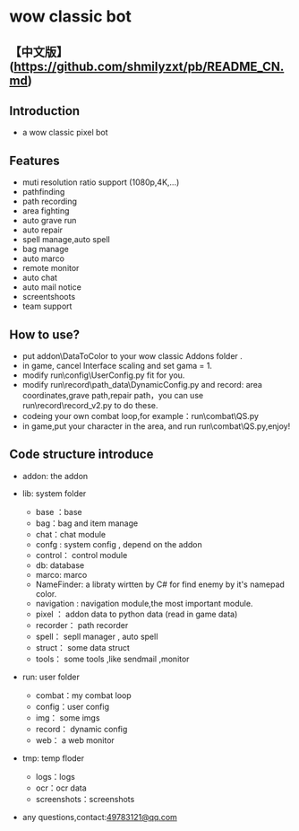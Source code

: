 # wow classic bot

## 【中文版】 (https://github.com/shmilyzxt/pb/README_CN.md)

##  Introduction
- a wow classic pixel bot 

## Features
- muti resolution ratio support (1080p,4K,...)
- pathfinding
- path recording
- area fighting
- auto grave run
- auto repair
- spell manage,auto spell
- bag manage
- auto marco
- remote monitor
- auto chat
- auto mail notice
- screentshoots
- team support

## How to use?
- put addon\DataToColor to your wow classic Addons folder .
- in game, cancel Interface scaling and set gama = 1.
- modify run\config\UserConfig.py fit for you.
- modify run\record\path_data\DynamicConfig.py  and record: area coordinates,grave path,repair path，you can use run\record\record_v2.py to do these.
- codeing your own combat loop,for example：run\combat\QS.py
- in game,put your character in the area, and run run\combat\QS.py,enjoy!

## Code structure introduce
- addon: the addon
- lib: system folder
    + base ：base
    + bag：bag and item manage
    + chat：chat module
    + confg : system config , depend on the addon
    + control： control module
    + db: database
    + marco: marco
    + NameFinder: a libraty wirtten by C# for find enemy by it's namepad color.
    + navigation : navigation module,the most important module.
    + pixel ： addon data to python data (read in game data)
    + recorder： path recorder
    + spell： sepll manager , auto spell
    + struct： some data struct
    + tools： some tools ,like sendmail ,monitor
- run: user folder
    + combat：my combat loop
    + config：user config
    + img： some imgs
    + record： dynamic config
    + web： a web monitor
- tmp: temp floder
    + logs：logs
    + ocr：ocr data
    + screenshots：screenshots
    
- any questions,contact:49783121@qq.com    
     
